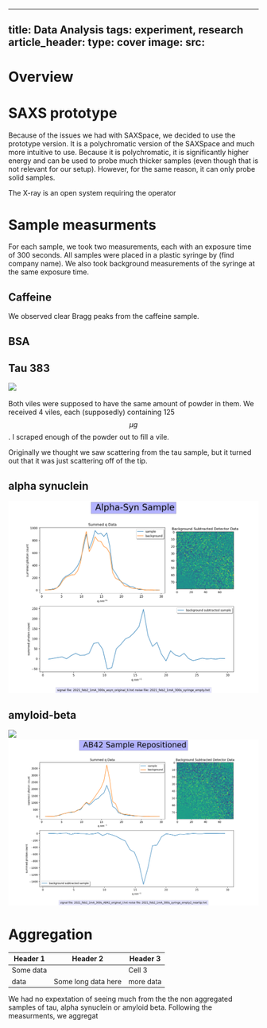 
---
title: Data Analysis 
tags: experiment, research 
article_header:
  type: cover
  image:
    src: 
---

# Overview 


# SAXS prototype


Because of the issues we had with SAXSpace, we decided to use the prototype version. It is a polychromatic version of the SAXSpace and much more intuitive to use. Because it is polychromatic, it is significantly higher energy and can be used to probe much thicker samples (even though that is not relevant for our setup). However, for the same reason, it can only probe solid samples. 

The X-ray is an open system requiring the operator 

# Sample measurments 
For each sample, we took two measurements, each with an exposure time of 300 seconds. All samples were placed in a plastic syringe by (find company name). We also took background measurements of the syringe at the same exposure time. 
## Caffeine
We observed clear Bragg peaks from the caffeine sample. 
## BSA

## Tau 383

 
 
<img class="image image--md" src="/files/data-feb2/tau383.png">



Both viles were supposed to have the same amount of powder in them. We received 4 viles, each (supposedly) containing 125 $$\mu g$$. I scraped enough of the powder out to fill a vile. 


Originally we thought we saw scattering from the tau sample, but it turned out that it was just scattering off of the tip. 

## alpha synuclein 
<img class="image image--md" src="/files/alphasyn-not-tip.png">


## amyloid-beta
<img class="image image--md" src="/files/AB42Sample-nottip.png">
<img class="image image--md" src="/files/AB42REPOSITIONED.png">

# Aggregation
| Header 1 | Header 2 | Header 3 |
| --- | --- | --------- |
| Some data | | Cell 3 |
| data | Some long data here | more data | 

We had no expextation of seeing much from the the non aggregated samples of tau, alpha synuclein or amyloid beta. Following the measurments, we aggregat
